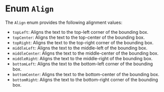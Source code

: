# Enum `Align`

The `Align` enum provides the following alignment values:

- `topLeft`: Aligns the text to the top-left corner of the bounding box.
- `topCenter`: Aligns the text to the top-center of the bounding box.
- `topRight`: Aligns the text to the top-right corner of the bounding box.
- `middleLeft`: Aligns the text to the middle-left of the bounding box.
- `middleCenter`: Aligns the text to the middle-center of the bounding box.
- `middleRight`: Aligns the text to the middle-right of the bounding box.
- `bottomLeft`: Aligns the text to the bottom-left corner of the bounding box.
- `bottomCenter`: Aligns the text to the bottom-center of the bounding box.
- `bottomRight`: Aligns the text to the bottom-right corner of the bounding box.